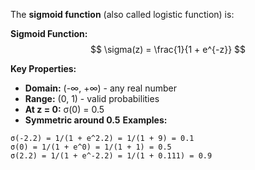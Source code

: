 The **sigmoid function** (also called logistic function) is:

**Sigmoid Function:**
$$
\sigma(z) = \frac{1}{1 + e^{-z}}
$$

**Key Properties:**

- **Domain:** (-∞, +∞) - any real number
- **Range:** (0, 1) - valid probabilities
- **At z = 0:** σ(0) = 0.5
- **Symmetric around 0.5**
**Examples:**
```
σ(-2.2) = 1/(1 + e^2.2) = 1/(1 + 9) = 0.1
σ(0) = 1/(1 + e^0) = 1/(1 + 1) = 0.5
σ(2.2) = 1/(1 + e^-2.2) = 1/(1 + 0.111) = 0.9
```
